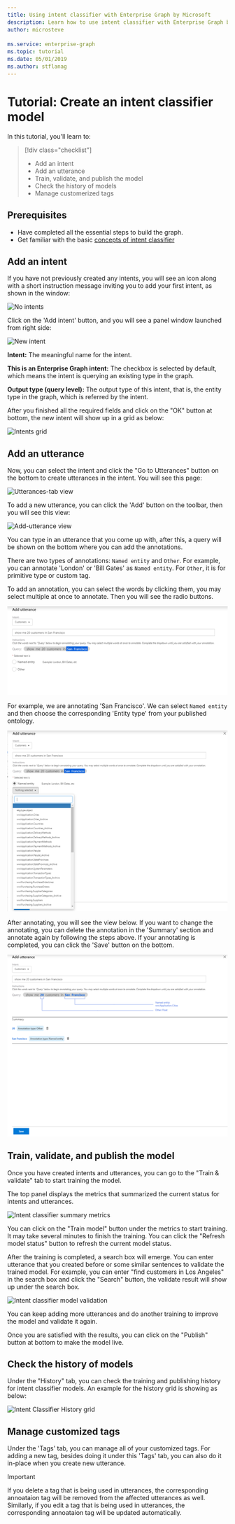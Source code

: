 ```yaml
---
title: Using intent classifier with Enterprise Graph by Microsoft
description: Learn how to use intent classifier with Enterprise Graph by Microsoft
author: microsteve

ms.service: enterprise-graph
ms.topic: tutorial
ms.date: 05/01/2019
ms.author: stflanag
---
```


# Tutorial: Create an intent classifier model

In this tutorial, you'll learn to:

> [!div class="checklist"]
> * Add an intent
> * Add an utterance
> * Train, validate, and publish the model
> * Check the history of models
> * Manage customerized tags

## Prerequisites

- Have completed all the essential steps to build the graph.
- Get familiar with the basic [concepts of intent classifier](intent-classifier-overview.md)

## Add an intent

If you have not previously created any intents, you will see an icon along with a short instruction message inviting you to add your first intent, as shown in the window:

![No intents](./media/intent-classifier-tutorial/no-intents-message.png)

Click on the 'Add intent' button, and you will see a panel window launched from right side:

![New intent](./media/intent-classifier-tutorial/add-intent.png)

**Intent:** The meaningful name for the intent.

**This is an Enterprise Graph intent:** The checkbox is selected by default, which means the intent is querying an existing type in the graph.

**Output type (query level):** The output type of this intent, that is, the entity type in the graph, which is referred by the intent.

After you finished all the required fields and click on the "OK" button at bottom, the new intent will show up in a grid as below:

![Intents grid](./media/intent-classifier-tutorial/intent-grid.png)

## Add an utterance

Now, you can select the intent and click the "Go to Utterances" button on the bottom to create utterances in the intent.
You will see this page:

![Utterances-tab view](media/intent-classifier-tutorial/utterances-tab.png)

To add a new utterance, you can click the 'Add' button on the toolbar, then you will see this view:

![Add-utterance view](media/intent-classifier-tutorial/add-utterance.png)

You can type in an utterance that you come up with, after this, a query will be shown on the bottom where you can add the annotations. 

There are two types of annotations: ```Named entity``` and ```Other```. For example, you can annotate 'London' or 'Bill Gates' as ```Named entity```. For ```Other```, it is for primitive type or custom tag.

To add an annotation, you can select the words by clicking them, you may select multiple at once to annotate. Then you will see the radio buttons.

![Add-utterance-radio-buttons view](media/intent-classifier-tutorial/add-utterance-radio-buttons.png)

For example, we are annotating 'San Francisco'. We can select ```Named entity``` and then choose the corresponding 'Entity type' from your published ontology. 

![Add-utterance-named-entity view](media/intent-classifier-tutorial/add-utterance-named-entity.png)

After annotating, you will see the view below. If you want to change the annotating, you can delete the annotation in the 'Summary' section and annotate again by following the steps above. If your annotating is completed, you can click the 'Save' button on the bottom.

![Add-utterance-completed view](media/intent-classifier-tutorial/add-utterance-completed.png)

## Train, validate, and publish the model

Once you have created intents and utterances, you can go to the "Train & validate" tab to start training the model.

The top panel displays the metrics that summarized the current status for intents and utterances. 

![Intent classifier summary metrics](./media/intent-classifier-tutorial/ic-summary-metrics.png)

You can click on the "Train model" button under the metrics to start training. It may take several minutes to finish the training. You can click the "Refresh model status" button to refresh the current model status.

After the training is completed, a search box will emerge. You can enter utterance that you created before or some similar sentences to validate the trained model. For example, you can enter "find customers in Los Angeles" in the search box and click the "Search" button, the validate result will show up under the search box. 

![Intent classifier model validation](./media/intent-classifier-tutorial/validate-model.png)

You can keep adding more utterances and do another training to improve the model and validate it again.

Once you are satisfied with the results, you can click on the "Publish" button at bottom to make the model live.

## Check the history of models

Under the "History" tab, you can check the training and publishing history for intent classifier models. An example for the history grid is showing as below:

![Intent Classifier History grid](./media/intent-classifier-tutorial/icModel-history-grid.png)

## Manage customized tags

Under the 'Tags' tab, you can manage all of your customized tags. For adding a new tag, besides doing it under this 'Tags' tab, you can also do it in-place when you create new utterance.

> [!IMPORTANT]
> If you delete a tag that is being used in utterances, the corresponding annoataion tag will be removed from the affected utterances as well.
> Similarly, if you edit a tag that is being used in utterances, the corresponding annoataion tag will be updated automatically.